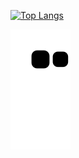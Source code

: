 [![Top Langs](https://github-readme-stats.vercel.app/api/top-langs/?username=eebbuunn&layout=compact&theme=dark)](https://github.com/anuraghazra/github-readme-stats)

<picture>
  <source media="(prefers-color-scheme: dark)" srcset="github-contribution-grid-snake.svg" />
  <source media="(prefers-color-scheme: light)" srcset="github-contribution-grid-snake.svg" />
  <img alt="github-snake" src="github-contribution-grid-snake.svg" />
</picture>
